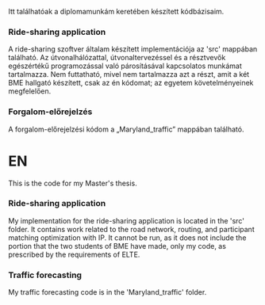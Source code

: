 Itt találhatóak a diplomamunkám keretében készített kódbázisaim.

### Ride-sharing application
A ride-sharing szoftver általam készített implementációja az 'src' mappában található. Az útvonalhálózattal, útvonaltervezéssel és a résztvevők egészértékű programozással való párosításával kapcsolatos munkámat tartalmazza. Nem futtatható, mivel nem tartalmazza azt a részt, amit a két BME hallgató készített, csak az én kódomat; az egyetem követelményeinek megfelelően. 

### Forgalom-előrejelzés
A forgalom-előrejelzési kódom a „Maryland_traffic” mappában található.


# EN
This is the code for my Master's thesis.

### Ride-sharing application
My implementation for the ride-sharing application is located in the 'src' folder. It contains work related to the road network, routing, and participant matching optimization with IP. It cannot be run, as it does not include the portion that the two students of BME have made, only my code, as prescribed by the requirements of ELTE.  

### Traffic forecasting
My traffic forecasting code is in the 'Maryland_traffic' folder.

